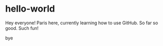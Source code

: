 # hello-world

Hey everyone! 
Paris here, currently learning how to use GitHub. So far so good. 
Such fun! 

bye
